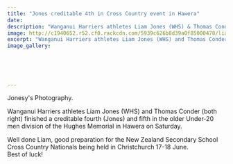 ```yaml
---
title: "Jones creditable 4th in Cross Country event in Hawera"
date: 
description: "Wanganui Harriers athletes Liam Jones (WHS) & Thomas Conder (both right) finished a creditable fourth (Jones) and fifth in the older Under-20 men division of the Hughes Memorial in Hawera..."
image: http://c1940652.r52.cf0.rackcdn.com/5939c626b8d39a0f85000478/liam-jones-jonies-photo.jpg
excerpt: "Wanganui Harriers athletes Liam Jones (WHS) and Thomas Conder (both right) finished a creditable fourth (Jones) and fifth in the older Under-20 men division of the Hughes Memorial in Hawera on Saturday."
image_gallery:
    
    
    
    
    
---
```


<p>Jonesy's Photography.</p>
<p><span>Wanganui Harriers athletes <span>Liam Jones (WHS) and&nbsp;</span>Thomas Conder (both right) finished a creditable fourth (Jones) and fifth in the older Under-20 men division of the Hughes Memorial in Hawera on Saturday.</span></p>
<p><span>Well done Liam, good preparation for the New Zealand Secondary School Cross Country Nationals being held in Christchurch 17-18 June.<br />Best of luck!</span></p>


